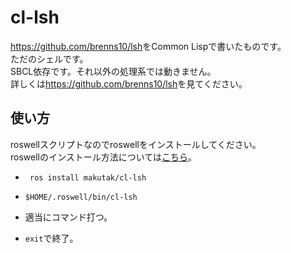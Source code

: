 # cl-lsh

<https://github.com/brenns10/lsh>をCommon Lispで書いたものです。   
ただのシェルです。  
SBCL依存です。それ以外の処理系では動きません。  
詳しくは<https://github.com/brenns10/lsh>を見てください。  

## 使い方
roswellスクリプトなのでroswellをインストールしてください。  
roswellのインストール方法については[こちら](https://github.com/roswell/roswell)。

* ``` ros install makutak/cl-lsh```

* ``` $HOME/.roswell/bin/cl-lsh ```

* 適当にコマンド打つ。

* ```exit```で終了。
